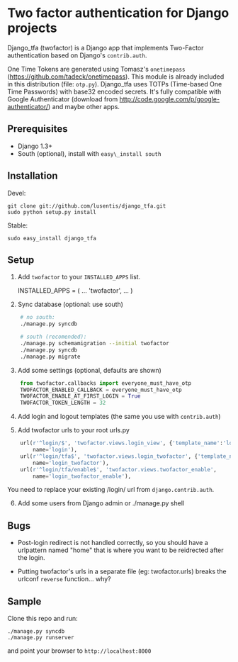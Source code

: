 # Two factor authentication for Django projects #

Django\_tfa (twofactor) is a Django app that implements Two-Factor authentication based on Django's `contrib.auth`.

One Time Tokens are generated using Tomasz's `onetimepass` (https://github.com/tadeck/onetimepass). This module is already included in this distribution (file: `otp.py`).
Django\_tfa uses TOTPs (Time-based One Time Passwords) with base32 encoded secrets. It's fully compatible with Google Authenticator (download from http://code.google.com/p/google-authenticator/) and maybe other apps.


## Prerequisites ##
- Django 1.3+
- South (optional), install with `easy\_install south`

## Installation ##

Devel:

    git clone git://github.com/lusentis/django_tfa.git
    sudo python setup.py install

Stable:

    sudo easy_install django_tfa

## Setup ##

1. Add `twofactor` to your `INSTALLED_APPS` list.

    INSTALLED_APPS = (
        ...
        'twofactor',
        ...
    )

2. Sync database (optional: use south)

```bash
    # no south:
    ./manage.py syncdb

    # south (recomended):
    ./manage.py schemamigration --initial twofactor
    ./manage.py syncdb
    ./manage.py migrate
```

3. Add some settings (optional, defaults are shown)

```python
    from twofactor.callbacks import everyone_must_have_otp
    TWOFACTOR_ENABLED_CALLBACK = everyone_must_have_otp
    TWOFACTOR_ENABLE_AT_FIRST_LOGIN = True
    TWOFACTOR_TOKEN_LENGTH = 32
```

4. Add login and logout templates (the same you use with `contrib.auth`)

5. Add twofactor urls to your root urls.py

```python
    url(r'^login/$', 'twofactor.views.login_view', {'template_name':'login.html'}, 
        name='login'),
    url(r'^login/tfa$', 'twofactor.views.login_twofactor', {'template_name':'login_twofactor.html'}, 
        name='login_twofactor'),
    url(r'^login/tfa/enable$', 'twofactor.views.twofactor_enable', 
        name='login_twofactor_enable'),
```

You need to replace your existing /login/ url from `django.contrib.auth`.

6. Add some users from Django admin or ./manage.py shell


## Bugs #

- Post-login redirect is not handled correctly, so you should have a urlpattern named "home" that is where you want to be reidrected after the login.

- Putting twofactor's urls in a separate file (eg: twofactor.urls) breaks the urlconf `reverse` function... why?

## Sample ##
Clone this repo and run:

    ./manage.py syncdb
    ./manage.py runserver

and point your browser to `http://localhost:8000` 

